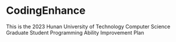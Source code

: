 # CodingEnhance
This is the 2023 Hunan University of Technology Computer Science Graduate Student Programming Ability Improvement Plan
